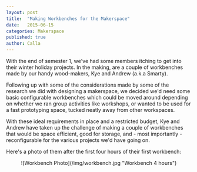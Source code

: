 ```yaml
---
layout: post
title:  "Making Workbenches for the Makerspace"
date:   2015-06-15
categories: Makerspace
published: true
author: Calla 
---
```

With the end of semester 1, we've had some members itching to get into their winter holiday projects. In the making, are a couple of workbenches made by our handy wood-makers, Kye and Andrew (a.k.a Smarty). 

Following up with some of the considerations made by some of the research we did with designing a makerspace, we decided we'd need some basic configurable workbenches which could be moved around depending on whether we ran group activities like workshops, or wanted to be used for a fast prototyping space, tucked neatly away from other workspaces. 

With these ideal requirements in place and a restricted budget, Kye and Andrew have taken up the challenge of making a couple of workbenches that would be space efficient, good for storage, and - most importantly - reconfigurable for the various projects we'd have going on. 

Here's a photo of them after the first four hours of their first workbench:

<div style="text-align:center" markdown="1">
![Workbench Photo](/img/workbench.jpg "Workbench 4 hours")
</div> 
